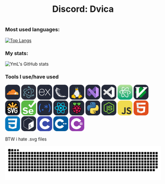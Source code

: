 <div id="header" align="center">
  <h1>Discord: Dvica<h1/>
  <!-- <a href="https://yml.lol/">https://YmL.LOL/</a> -->
</div>

### Most used languages:
[![Top Langs](https://github-readme-stats.vercel.app/api/top-langs/?username=notyml&langs_count=8&theme=dracula)](https://github.com/notyml/github-readme-stats)



### My stats:
![YmL's GitHub stats](https://github-readme-stats.vercel.app/api?username=notyml&show_icons=true&theme=radical)

### Tools I use/have used
<div>
  <img src="https://github.com/tandpfun/skill-icons/raw/main/icons/Cloudflare-Dark.svg" width="48">
  <img src="https://github.com/tandpfun/skill-icons/raw/main/icons/Electron.svg" width="48">
  <img src="https://github.com/tandpfun/skill-icons/raw/main/icons/ExpressJS-Dark.svg" width="48">
  <img src="https://raw.githubusercontent.com/tandpfun/skill-icons/main/icons/Flask-Dark.svg" width="48">
  <img src="https://github.com/tandpfun/skill-icons/raw/main/icons/Linux-Dark.svg" width="48">
  <img src="https://github.com/tandpfun/skill-icons/raw/main/icons/VisualStudio-Dark.svg" width="48">
  <img src="https://github.com/tandpfun/skill-icons/raw/main/icons/VSCode-Dark.svg" width="48">
  <img src="https://github.com/tandpfun/skill-icons/blob/main/icons/Atom.svg" width="48">
  <img src="https://github.com/tandpfun/skill-icons/raw/main/icons/VIM-Dark.svg" width="48">
  <img src="https://github.com/tandpfun/skill-icons/raw/main/icons/SVG-Dark.svg" width="48">
  <img src="https://github.com/tandpfun/skill-icons/raw/main/icons/Selenium.svg" width="48">
  <img src="https://github.com/tandpfun/skill-icons/raw/main/icons/Regex-Dark.svg" width="48">
  <img src="https://github.com/tandpfun/skill-icons/raw/main/icons/React-Dark.svg" width="48">
  <img src="https://github.com/tandpfun/skill-icons/raw/main/icons/RaspberryPi-Dark.svg" width="48">
  <img src="https://github.com/tandpfun/skill-icons/raw/main/icons/Python-Dark.svg" width="48">
  <img src="https://github.com/tandpfun/skill-icons/raw/main/icons/NodeJS-Dark.svg" width="48">
  <img src="https://github.com/tandpfun/skill-icons/raw/main/icons/JavaScript.svg" width="48">
  <img src="https://github.com/tandpfun/skill-icons/raw/main/icons/HTML.svg" width="48">
  <img src="https://github.com/tandpfun/skill-icons/raw/main/icons/CSS.svg" width="48">
  <img src="https://github.com/tandpfun/skill-icons/raw/main/icons/Bash-Dark.svg" width="48">
  <img src="https://github.com/tandpfun/skill-icons/raw/main/icons/C.svg" width="48">
  <img src="https://github.com/tandpfun/skill-icons/raw/main/icons/CPP.svg" width="48">
  <img src="https://github.com/tandpfun/skill-icons/raw/main/icons/CS.svg" width="48">
<div>

BTW i hate .svg files

<a href="https://discord.gg/S7sb24pCzn" target="_blank"><img src="https://raw.githubusercontent.com/NotYmL/NotYmL/main/lol.svg" alt="snake"></a>
